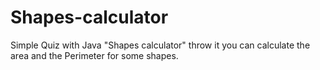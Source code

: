 # Shapes-calculator
Simple Quiz with Java "Shapes calculator" throw it you can calculate the area and the Perimeter for some shapes.
